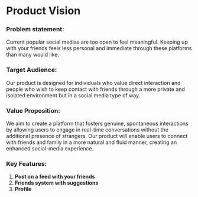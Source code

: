 # Product Vision

### Problem statement:

Current popular social medias are too open to feel meaningful. Keeping up with your friends feels less personal and immediate through these platforms than many would like.

### Target Audience:

Our product is designed for individuals who value direct interaction and people who wish to keep contact with friends through a more private and isolated environment but in a social media type of way.

### Value Proposition:

We aim to create a platform that fosters genuine, spontaneous interactions by allowing users to engage in real-time conversations without the additional presence of strangers. Our product will enable users to connect with friends and family in a more natural and fluid manner, creating an enhanced social-media experience.

### Key Features:

1. **Post on a feed with your friends**
2. **Friends system with suggestions**
3. **Profile**
